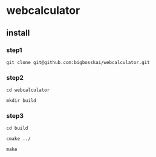 # webcalculator
## install
### step1
`git clone git@github.com:bigbosskai/webcalculator.git`

### step2
`cd webcalculator`

`mkdir build`

### step3
`cd build`

`cmake ../`

`make`

